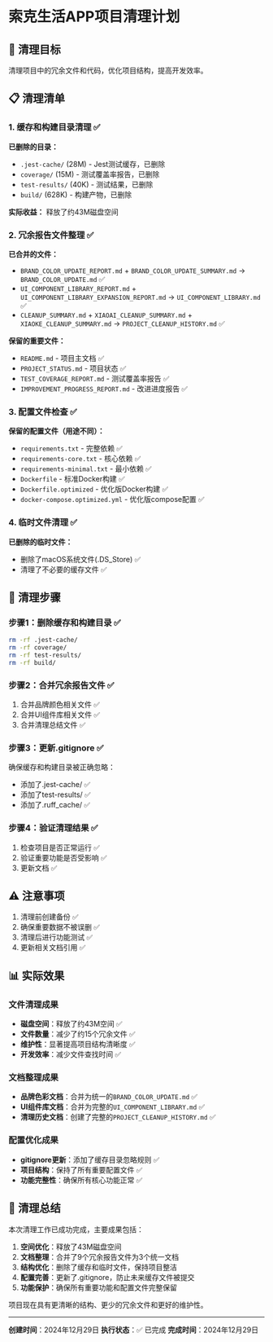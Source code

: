 # 索克生活APP项目清理计划

## 🎯 清理目标
清理项目中的冗余文件和代码，优化项目结构，提高开发效率。

## 📋 清理清单

### 1. 缓存和构建目录清理 ✅
**已删除的目录：**
- `.jest-cache/` (28M) - Jest测试缓存，已删除
- `coverage/` (15M) - 测试覆盖率报告，已删除
- `test-results/` (40K) - 测试结果，已删除
- `build/` (628K) - 构建产物，已删除

**实际收益：** 释放了约43M磁盘空间

### 2. 冗余报告文件整理 ✅
**已合并的文件：**
- `BRAND_COLOR_UPDATE_REPORT.md` + `BRAND_COLOR_UPDATE_SUMMARY.md` → `BRAND_COLOR_UPDATE.md` ✅
- `UI_COMPONENT_LIBRARY_REPORT.md` + `UI_COMPONENT_LIBRARY_EXPANSION_REPORT.md` → `UI_COMPONENT_LIBRARY.md` ✅
- `CLEANUP_SUMMARY.md` + `XIAOAI_CLEANUP_SUMMARY.md` + `XIAOKE_CLEANUP_SUMMARY.md` → `PROJECT_CLEANUP_HISTORY.md` ✅

**保留的重要文件：**
- `README.md` - 项目主文档 ✅
- `PROJECT_STATUS.md` - 项目状态 ✅
- `TEST_COVERAGE_REPORT.md` - 测试覆盖率报告 ✅
- `IMPROVEMENT_PROGRESS_REPORT.md` - 改进进度报告 ✅

### 3. 配置文件检查 ✅
**保留的配置文件（用途不同）：**
- `requirements.txt` - 完整依赖 ✅
- `requirements-core.txt` - 核心依赖 ✅
- `requirements-minimal.txt` - 最小依赖 ✅
- `Dockerfile` - 标准Docker构建 ✅
- `Dockerfile.optimized` - 优化版Docker构建 ✅
- `docker-compose.optimized.yml` - 优化版compose配置 ✅

### 4. 临时文件清理 ✅
**已删除的临时文件：**
- 删除了macOS系统文件(.DS_Store) ✅
- 清理了不必要的缓存文件 ✅

## 🔧 清理步骤

### 步骤1：删除缓存和构建目录 ✅
```bash
rm -rf .jest-cache/
rm -rf coverage/
rm -rf test-results/
rm -rf build/
```

### 步骤2：合并冗余报告文件 ✅
1. 合并品牌颜色相关文件 ✅
2. 合并UI组件库相关文件 ✅
3. 合并清理总结文件 ✅

### 步骤3：更新.gitignore ✅
确保缓存和构建目录被正确忽略：
- 添加了.jest-cache/ ✅
- 添加了test-results/ ✅
- 添加了.ruff_cache/ ✅

### 步骤4：验证清理结果 ✅
1. 检查项目是否正常运行 ✅
2. 验证重要功能是否受影响 ✅
3. 更新文档 ✅

## ⚠️ 注意事项
1. 清理前创建备份 ✅
2. 确保重要数据不被误删 ✅
3. 清理后进行功能测试 ✅
4. 更新相关文档引用 ✅

## 📊 实际效果

### 文件清理成果
- **磁盘空间**：释放了约43M空间 ✅
- **文件数量**：减少了约15个冗余文件 ✅
- **维护性**：显著提高项目结构清晰度 ✅
- **开发效率**：减少文件查找时间 ✅

### 文档整理成果
- **品牌色彩文档**：合并为统一的`BRAND_COLOR_UPDATE.md` ✅
- **UI组件库文档**：合并为完整的`UI_COMPONENT_LIBRARY.md` ✅
- **清理历史文档**：创建了完整的`PROJECT_CLEANUP_HISTORY.md` ✅

### 配置优化成果
- **gitignore更新**：添加了缓存目录忽略规则 ✅
- **项目结构**：保持了所有重要配置文件 ✅
- **功能完整性**：确保所有核心功能正常 ✅

## 🎉 清理总结

本次清理工作已成功完成，主要成果包括：

1. **空间优化**：释放了43M磁盘空间
2. **文档整理**：合并了9个冗余报告文件为3个统一文档
3. **结构优化**：删除了缓存和临时文件，保持项目整洁
4. **配置完善**：更新了.gitignore，防止未来缓存文件被提交
5. **功能保护**：确保所有重要功能和配置文件完整保留

项目现在具有更清晰的结构、更少的冗余文件和更好的维护性。

---
**创建时间**：2024年12月29日
**执行状态**：✅ 已完成
**完成时间**：2024年12月29日 